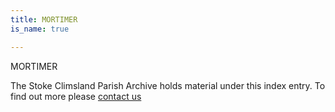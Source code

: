 ```yaml
---
title: MORTIMER
is_name: true

---
```


MORTIMER


The Stoke Climsland Parish Archive holds material under this index entry. To find out more please [contact us](/contact/)
